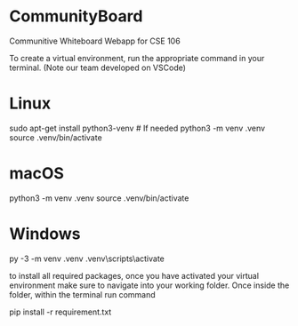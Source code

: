 # CommunityBoard
Communitive Whiteboard Webapp for CSE 106

To create a virtual environment, run the appropriate command in your terminal. (Note our team developed on VSCode)

# Linux
sudo apt-get install python3-venv    # If needed
python3 -m venv .venv
source .venv/bin/activate

# macOS
python3 -m venv .venv
source .venv/bin/activate

# Windows
py -3 -m venv .venv
.venv\scripts\activate


to install all required packages, once you have activated your virtual environment make sure to navigate into your working folder. Once inside the folder, within the terminal run command 

pip install -r requirement.txt
